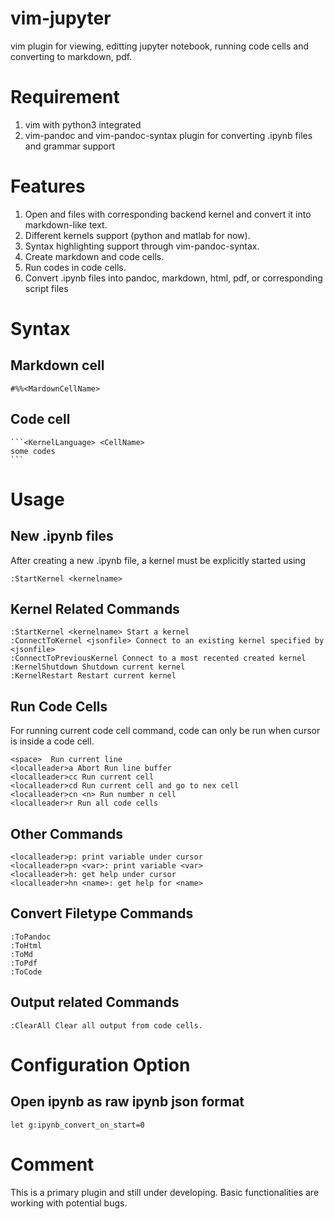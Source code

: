 # vim-jupyter
 
 vim plugin for viewing, editting jupyter notebook, running code cells and
 converting to markdown, pdf. 


# Requirement

1. vim with python3 integrated
2. vim-pandoc and vim-pandoc-syntax plugin for converting .ipynb files and grammar support

# Features

1. Open and files with corresponding backend kernel and convert it into markdown-like text.
2. Different kernels support (python and matlab for now).
3. Syntax highlighting support through vim-pandoc-syntax.
4. Create markdown and code cells. 
5. Run codes in code cells.
6. Convert .ipynb files into pandoc, markdown, html, pdf, or corresponding script files


# Syntax 

## Markdown cell 

    #%%<MardownCellName>

## Code cell

    ```<KernelLanguage> <CellName>
    some codes
    ```


# Usage

## New .ipynb files

After creating a new .ipynb file, a kernel must be explicitly started using 

    :StartKernel <kernelname>

## Kernel Related Commands

    :StartKernel <kernelname> Start a kernel
    :ConnectToKernel <jsonfile> Connect to an existing kernel specified by <jsonfile>
    :ConnectToPreviousKernel Connect to a most recented created kernel 
    :KernelShutdown Shutdown current kernel
    :KernelRestart Restart current kernel 

## Run Code Cells

For running current code cell command, code can only be run when cursor is inside a code cell. 

    <space>  Run current line 
    <localleader>a Abort Run line buffer
    <localleader>cc Run current cell 
    <localleader>cd Run current cell and go to nex cell
    <localleader>cn <n> Run number n cell
    <localleader>r Run all code cells

## Other Commands

    <localleader>p: print variable under cursor
    <localleader>pn <var>: print variable <var>
    <localleader>h: get help under cursor
    <localleader>hn <name>: get help for <name>


## Convert Filetype Commands

    :ToPandoc 
    :ToHtml
    :ToMd
    :ToPdf
    :ToCode

## Output related Commands
    :ClearAll Clear all output from code cells.
    


# Configuration Option

## Open ipynb as raw ipynb json format 

    let g:ipynb_convert_on_start=0


# Comment

This is a primary plugin and still under developing. Basic functionalities are
working with potential bugs.
